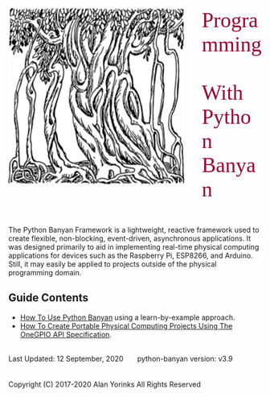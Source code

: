 <img src="images/BanyanTree.png" alt="BanyanTree" align=bottom style="float:left;margin-right:35px;
width:350px;height:350px;">

<span style="text-align:center; color:#990033; font-family:times, serif; font-size:3em"> 
  Programming
  </span>
  
  <span style="text-align:center; color:#990033; font-family:times, serif; font-size:3em"> 
   &nbsp;&nbsp; &nbsp;&nbsp; With
  </span>

<span style="text-align:center; color:#990033; font-family:times, serif; font-size:3em"> 
  Python Banyan
  </span>

<br>
<br>
<p align="left"></p>
<br>
<span style="font-family:font-family:times, serif; font-size:1.0em;">The Python Banyan Framework is a lightweight,
 reactive framework used to create flexible, non-blocking, event-driven,
 asynchronous applications. It was designed primarily to aid in implementing 
 real-time physical computing applications for 
 devices such as the Raspberry Pi, ESP8266,  and Arduino. Still, it may easily be applied to 
 projects outside of the physical programming domain. </span>

## Guide Contents

* [How To Use Python Banyan](users_guide.md) using a learn-by-example approach.
* [How To Create Portable Physical Computing Projects Using The OneGPIO API Specification](gpio_intro.md).
 
 
<br>
Last Updated: 12 September, 2020 &nbsp; &nbsp; &nbsp; python-banyan version: v3.9
<br>
<br>
<br>
Copyright (C) 2017-2020 Alan Yorinks All Rights Reserved


